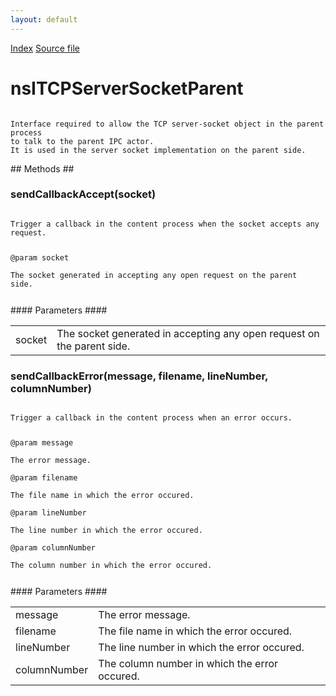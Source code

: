 ```yaml
---
layout: default
---
```

<div id='links'><a href="../index.html">Index</a>
<a href="http://dxr.mozilla.org/mozilla-central/source/dom/network/interfaces/nsITCPServerSocketParent.idl">Source file</a>
</div>

# nsITCPServerSocketParent #
<code>   
Interface required to allow the TCP server-socket object in the parent process  
to talk to the parent IPC actor.  
It is used in the server socket implementation on the parent side.  
  
</code>
## Methods ##

### sendCallbackAccept(socket) ###
<code>  
Trigger a callback in the content process when the socket accepts any request.  
  
@param socket  
       The socket generated in accepting any open request on the parent side.  
  
</code>
#### Parameters ####

<table>

<tr>
<td>socket</td>
<td>       The socket generated in accepting any open request on the parent side.  
</td>
</tr>

</table>

### sendCallbackError(message, filename, lineNumber, columnNumber) ###
<code>  
Trigger a callback in the content process when an error occurs.  
  
@param message  
       The error message.  
@param filename  
       The file name in which the error occured.  
@param lineNumber  
       The line number in which the error occured.  
@param columnNumber  
       The column number in which the error occured.  
  
</code>
#### Parameters ####

<table>

<tr>
<td>message</td>
<td>       The error message.  
</td>
</tr>

<tr>
<td>filename</td>
<td>       The file name in which the error occured.  
</td>
</tr>

<tr>
<td>lineNumber</td>
<td>       The line number in which the error occured.  
</td>
</tr>

<tr>
<td>columnNumber</td>
<td>       The column number in which the error occured.  
</td>
</tr>

</table>
